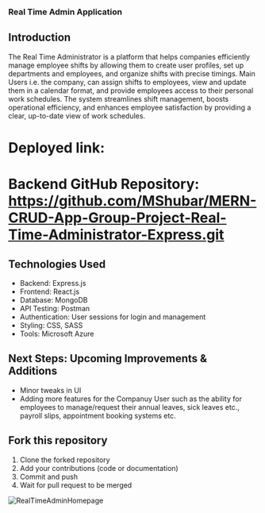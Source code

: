 ### Real Time Admin Application

## Introduction
The Real Time Administrator is a platform that helps companies efficiently manage employee shifts by allowing them to create user profiles, set up departments and employees, and organize shifts with precise timings. Main Users i.e. the company, can assign shifts to employees, view and update them in a calendar format, and provide employees access to their personal work schedules. The system streamlines shift management, boosts operational efficiency, and enhances employee satisfaction by providing a clear, up-to-date view of work schedules.

# Deployed link: 

# Backend GitHub Repository: https://github.com/MShubar/MERN-CRUD-App-Group-Project-Real-Time-Administrator-Express.git

## Technologies Used
- Backend: Express.js
- Frontend: React.js
- Database: MongoDB
- API Testing: Postman
- Authentication: User sessions for login and management
- Styling: CSS, SASS
- Tools: Microsoft Azure

## Next Steps: Upcoming Improvements & Additions
- Minor tweaks in UI
- Adding more features for the Companuy User such as the ability for employees to manage/request their annual leaves, sick leaves etc., payroll slips, appointment booking systems etc. 
  
## Fork this repository
1. Clone the forked repository
2. Add your contributions (code or documentation)
3. Commit and push
4. Wait for pull request to be merged
   
![RealTimeAdminHomepage](https://github.com/user-attachments/assets/4eebc5ae-50ec-4359-922c-0bb001c56265)


